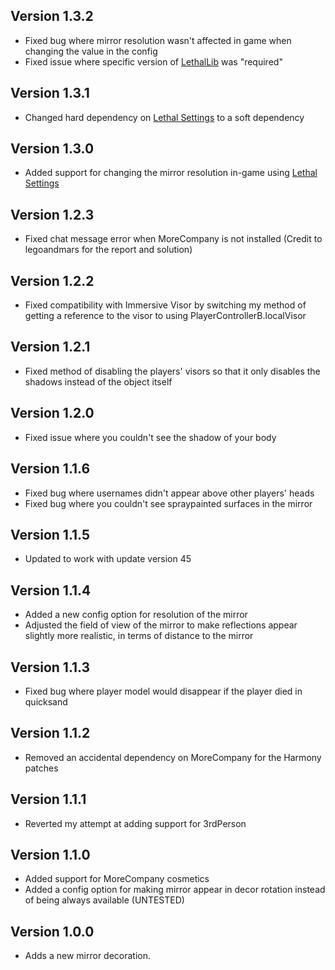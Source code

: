 ## Version 1.3.2

- Fixed bug where mirror resolution wasn't affected in game when changing the value in the config
- Fixed issue where specific version of [LethalLib](https://thunderstore.io/c/lethal-company/p/Evaisa/LethalLib/) was "required"

## Version 1.3.1

- Changed hard dependency on [Lethal Settings](https://thunderstore.io/c/lethal-company/p/willis81808/LethalSettings/) to a soft dependency

## Version 1.3.0

- Added support for changing the mirror resolution in-game using [Lethal Settings](https://thunderstore.io/c/lethal-company/p/willis81808/LethalSettings/)

## Version 1.2.3

- Fixed chat message error when MoreCompany is not installed (Credit to legoandmars for the report and solution)

## Version 1.2.2

- Fixed compatibility with Immersive Visor by switching my method of getting a reference to the visor to using PlayerControllerB.localVisor

## Version 1.2.1

- Fixed method of disabling the players' visors so that it only disables the shadows instead of the object itself

## Version 1.2.0

- Fixed issue where you couldn't see the shadow of your body

## Version 1.1.6

- Fixed bug where usernames didn't appear above other players' heads
- Fixed bug where you couldn't see spraypainted surfaces in the mirror

## Version 1.1.5

- Updated to work with update version 45

## Version 1.1.4

- Added a new config option for resolution of the mirror
- Adjusted the field of view of the mirror to make reflections appear slightly more realistic, in terms of distance to the mirror

## Version 1.1.3

- Fixed bug where player model would disappear if the player died in quicksand

## Version 1.1.2

- Removed an accidental dependency on MoreCompany for the Harmony patches

## Version 1.1.1

- Reverted my attempt at adding support for 3rdPerson

## Version 1.1.0

- Added support for MoreCompany cosmetics
- Added a config option for making mirror appear in decor rotation instead of being always available (UNTESTED)

## Version 1.0.0

- Adds a new mirror decoration.